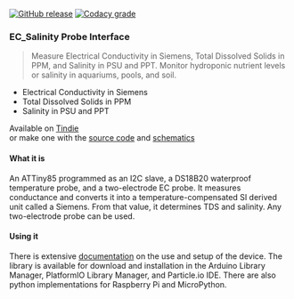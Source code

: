 [![GitHub release](https://img.shields.io/github/release/u-fire/ECSalinity.svg)]()
[![Codacy grade](https://img.shields.io/codacy/grade/981e93b4cd0c44f4b9db629b1c393ecf.svg)]()

### EC_Salinity Probe Interface

>Measure Electrical Conductivity in Siemens, Total Dissolved Solids in PPM, and Salinity in PSU and PPT. Monitor hydroponic nutrient levels or salinity in aquariums, pools, and soil.
* Electrical Conductivity in Siemens
* Total Dissolved Solids in PPM
* Salinity in PSU and PPT

Available on [Tindie](https://www.tindie.com/products/ufire/ec-salinity-probe-interface/)    
or make one with the [source code](https://www.github.com/u-fire/ec-salinity-probe) and [schematics](https://upverter.com/ufire/6cab745dd03f6f6d/EC-Salinity-Probe-2018a/)  

#### What it is
An ATTiny85 programmed as an I2C slave, a DS18B20 waterproof temperature probe, and a two-electrode EC probe. It measures conductance and converts it into a temperature-compensated SI derived unit called a Siemens. From that value, it determines TDS and salinity. Any two-electrode probe can be used.

#### Using it
There is extensive [documentation](http://ufire.co/ECSalinity/) on the use and setup of the device. The library is available for download and installation in the Arduino Library Manager, PlatformIO Library Manager, and Particle.io IDE. There are also python implementations for Raspberry Pi and MicroPython.

